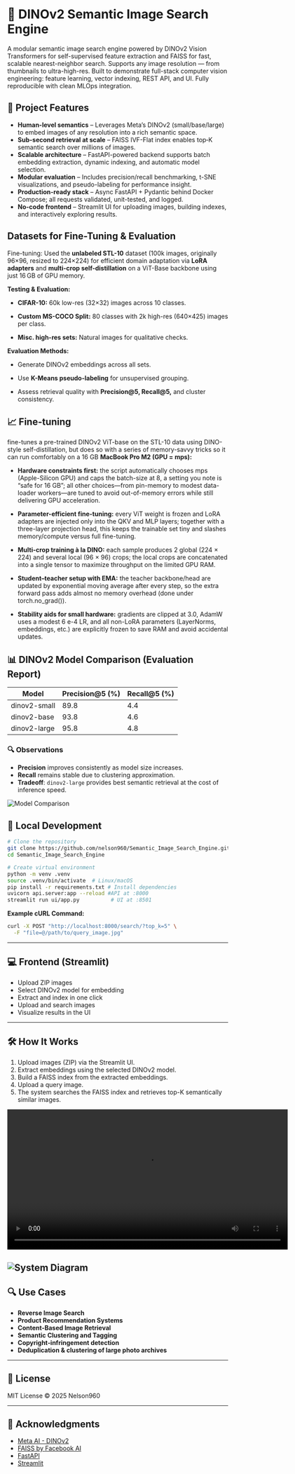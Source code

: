 # 🧠 DINOv2 Semantic Image Search Engine

A modular semantic image search engine powered by DINOv2 Vision Transformers for self-supervised feature extraction and FAISS for fast, scalable nearest-neighbor search. Supports any image resolution — from thumbnails to ultra-high-res.
Built to demonstrate full-stack computer vision engineering: feature learning, vector indexing, REST API, and UI.
Fully reproducible with clean MLOps integration.

## 🚀 Project Features

- **Human-level semantics** – Leverages Meta’s DINOv2 (small/base/large) to embed images of any resolution into a rich semantic space.
- **Sub-second retrieval at scale** – FAISS IVF-Flat index enables top‑K semantic search over millions of images.
- **Scalable architecture** – FastAPI-powered backend supports batch embedding extraction, dynamic indexing, and automatic model selection.
- **Modular evaluation** – Includes precision/recall benchmarking, t-SNE visualizations, and pseudo-labeling for performance insight.
- **Production-ready stack** – Async FastAPI + Pydantic behind Docker Compose; all requests validated, unit-tested, and logged.
- **No-code frontend** – Streamlit UI for uploading images, building indexes, and interactively exploring results.

## Datasets for Fine-Tuning & Evaluation
Fine-tuning:
Used the **unlabeled STL-10** dataset (100k images, originally 96×96, resized to 224×224) for efficient domain adaptation via **LoRA adapters** and **multi-crop self-distillation** on a ViT-Base backbone using just 16 GB of GPU memory.

**Testing & Evaluation:**

- **CIFAR-10:** 60k low-res (32×32) images across 10 classes.

- **Custom MS-COCO Split:** 80 classes with 2k high-res (640×425) images per class.

- **Misc. high-res sets:** Natural images for qualitative checks.

**Evaluation Methods:**

- Generate DINOv2 embeddings across all sets.

- Use **K-Means pseudo-labeling** for unsupervised grouping.

- Assess retrieval quality with **Precision@5, Recall@5,** and cluster consistency.

## 📈 Fine-tuning
fine-tunes a pre-trained DINOv2 ViT-base on the STL-10 data using DINO-style self-distillation, but does so with a series of memory-savvy tricks so it can run comfortably on a 16 GB
**MacBook Pro M2 (GPU = mps):**

 - **Hardware constraints first:** the script automatically chooses mps (Apple-Silicon GPU) and caps the batch-size at 8, a setting you note is “safe for 16 GB”; all other choices—from pin-memory to modest data-loader workers—are tuned to avoid out-of-memory errors while still delivering GPU acceleration.

 - **Parameter-efficient fine-tuning:** every ViT weight is frozen and LoRA adapters are injected only into the QKV and MLP layers; together with a three-layer projection head, this keeps the trainable set tiny and slashes memory/compute versus full fine-tuning.

 - **Multi-crop training à la DINO:** each sample produces 2 global (224 × 224) and several local (96 × 96) crops; the local crops are concatenated into a single tensor to maximize throughput on the limited GPU RAM.

 - **Student–teacher setup with EMA:** the teacher backbone/head are updated by exponential moving average after every step, so the extra forward pass adds almost no memory overhead (done under torch.no_grad()).

 - **Stability aids for small hardware:** gradients are clipped at 3.0, AdamW uses a modest 6 e-4 LR, and all non-LoRA parameters (LayerNorms, embeddings, etc.) are explicitly frozen to save RAM and avoid accidental updates.

## 📊 DINOv2 Model Comparison (Evaluation Report)

| Model         | Precision@5 (%) | Recall@5 (%) |
|---------------|-----------------|--------------|
| dinov2-small  | 89.8             | 4.4          |
| dinov2-base   | 93.8             | 4.6          |
| dinov2-large  | 95.8             | 4.8          |

### 🔍 Observations
- **Precision** improves consistently as model size increases.
- **Recall** remains stable due to clustering approximation.
- **Tradeoff**: `dinov2-large` provides best semantic retrieval at the cost of inference speed.

![Model Comparison](reports/model_comparison.png)


## 🔧 Local Development

```bash
# Clone the repository
git clone https://github.com/nelson960/Semantic_Image_Search_Engine.git
cd Semantic_Image_Search_Engine

# Create virtual environment
python -m venv .venv
source .venv/bin/activate  # Linux/macOS
pip install -r requirements.txt # Install dependencies
uvicorn api.server:app --reload #API at :8000
streamlit run ui/app.py          # UI at :8501
```
**Example cURL Command:**

```bash
curl -X POST "http://localhost:8000/search/?top_k=5" \
  -F "file=@/path/to/query_image.jpg"
```
---
## 💻 Frontend (Streamlit)

- Upload ZIP images
- Select DINOv2 model for embedding
- Extract and index in one click
- Upload and search images
- Visualize results in the UI

---

## 🛠️ How It Works

1. Upload images (ZIP) via the Streamlit UI.
2. Extract embeddings using the selected DINOv2 model.
3. Build a FAISS index from the extracted embeddings.
4. Upload a query image.
5. The system searches the FAISS index and retrieves top-K semantically similar images.

<video src="reports/DinoV2.mp4" width="640" controls></video>

![System Diagram](reports/system_diagram.png)
---


## 🔍 Use Cases

- **Reverse Image Search**
- **Product Recommendation Systems**
- **Content-Based Image Retrieval**
- **Semantic Clustering and Tagging**
- **Copyright‑infringement detection**
- **Deduplication & clustering of large photo archives**


---

## 📄 License

MIT License © 2025 Nelson960

---

## 🙏 Acknowledgments

- [Meta AI - DINOv2](https://github.com/facebookresearch/dinov2)
- [FAISS by Facebook AI](https://github.com/facebookresearch/faiss)
- [FastAPI](https://fastapi.tiangolo.com)
- [Streamlit](https://streamlit.io)

